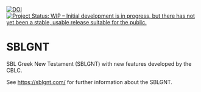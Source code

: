 [![DOI](https://zenodo.org/badge/DOI/10.5281/zenodo.5807152.svg)](https://doi.org/10.5281/zenodo.5807152) [![Project Status: WIP – Initial development is in progress, but there has not yet been a stable, usable release suitable for the public.](https://www.repostatus.org/badges/latest/wip.svg)](https://www.repostatus.org/#wip)
# SBLGNT
SBL Greek New Testament (SBLGNT) with new features developed by the CBLC.

See https://sblgnt.com/ for further information about the SBLGNT.



